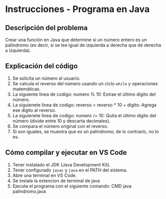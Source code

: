 # Instrucciones - Programa en Java

## Descripción del problema
Crear una función en Java que determine si un número entero es un palíndromo (es decir, si se lee igual de izquierda a derecha que de derecha a izquierda).

## Explicación del código
1. Se solicita un número al usuario.
2. Se calcula el reverso del número usando un ciclo `while` y operaciones matemáticas.
3. La siguiente linea de codigo: numero % 10: Extrae el último dígito del número.
4. La siguienete linea de codigo: reverso = reverso * 10 + digito: Agrega ese dígito al reverso.
5. La siguienete linea de codigo: numero /= 10: Quita el último dígito del número (divide entre 10 y descarta decimales).
6. Se compara el número original con el reverso.
7. Si son iguales, se muestra que es un palíndromo; de lo contrario, no lo es.

## Cómo compilar y ejecutar en VS Code
1. Tener instalado el JDK (Java Development Kit).
2. Tener configurado `javac` y `java` en el PATH del sistema.
3. Abre una terminal en VS Code.
4. Se instala la extencion de terminal de java
5. Ejecuta el programa con el siguiente comando: 
CMD
java palindromo.java

